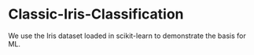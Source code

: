 # Classic-Iris-Classification
 We use the Iris dataset loaded in scikit-learn to demonstrate the basis for ML.
